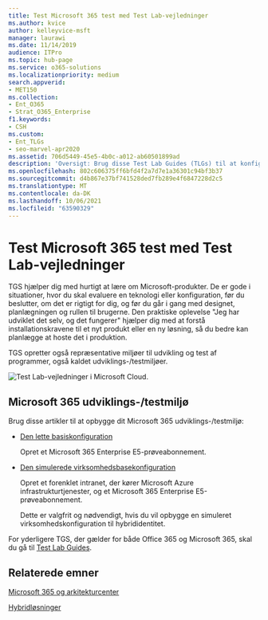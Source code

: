 ```yaml
---
title: Test Microsoft 365 test med Test Lab-vejledninger
ms.author: kvice
author: kelleyvice-msft
manager: laurawi
ms.date: 11/14/2019
audience: ITPro
ms.topic: hub-page
ms.service: o365-solutions
ms.localizationpriority: medium
search.appverid:
- MET150
ms.collection:
- Ent_O365
- Strat_O365_Enterprise
f1.keywords:
- CSH
ms.custom:
- Ent_TLGs
- seo-marvel-apr2020
ms.assetid: 706d5449-45e5-4b0c-a012-ab60501899ad
description: 'Oversigt: Brug disse Test Lab Guides (TLGs) til at konfigurere demonstration, koncepttest eller udviklings-/testmiljøer til Microsoft 365.'
ms.openlocfilehash: 802c606375ff6bfd4f2a7d7e1a36301c94bf3b37
ms.sourcegitcommit: d4b867e37bf741528ded7fb289e4f6847228d2c5
ms.translationtype: MT
ms.contentlocale: da-DK
ms.lasthandoff: 10/06/2021
ms.locfileid: "63590329"
---
```

# <a name="test-microsoft-365-with-test-lab-guides-tlgs"></a>Test Microsoft 365 test med Test Lab-vejledninger

TGS hjælper dig med hurtigt at lære om Microsoft-produkter. De er gode i situationer, hvor du skal evaluere en teknologi eller konfiguration, før du beslutter, om det er rigtigt for dig, og før du går i gang med designet, planlægningen og rullen til brugerne. Den praktiske oplevelse "Jeg har udviklet det selv, og det fungerer" hjælper dig med at forstå installationskravene til et nyt produkt eller en ny løsning, så du bedre kan planlægge at hoste det i produktion.
  
TGS opretter også repræsentative miljøer til udvikling og test af programmer, også kaldet udviklings-/testmiljøer.
  
![Test Lab-vejledninger i Microsoft Cloud.](../media/24ad0d1b-3274-40fb-972a-b8188b7268d1.png)
  
## <a name="microsoft-365-devtest-environment"></a>Microsoft 365 udviklings-/testmiljø

Brug disse artikler til at opbygge dit Microsoft 365 udviklings-/testmiljø:
  
- [Den lette basiskonfiguration](lightweight-base-configuration-microsoft-365-enterprise.md)
    
    Opret et Microsoft 365 Enterprise E5-prøveabonnement.

- [Den simulerede virksomhedsbasekonfiguration](simulated-ent-base-configuration-microsoft-365-enterprise.md)
    
    Opret et forenklet intranet, der kører Microsoft Azure infrastrukturtjenester, og et Microsoft 365 Enterprise E5-prøveabonnement. 

    Dette er valgfrit og nødvendigt, hvis du vil opbygge en simuleret virksomhedskonfiguration til hybrididentitet.
    
For yderligere TGS, der gælder for både Office 365 og Microsoft 365, skal du gå til [Test Lab Guides](m365-enterprise-test-lab-guides.md).  
    
## <a name="related-topics"></a>Relaterede emner

[Microsoft 365 og arkitekturcenter](../solutions/index.yml)
  
[Hybridløsninger](hybrid-solutions.md)